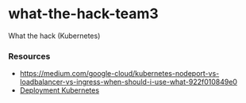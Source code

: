 # what-the-hack-team3
What the hack (Kubernetes)


### Resources

* https://medium.com/google-cloud/kubernetes-nodeport-vs-loadbalancer-vs-ingress-when-should-i-use-what-922f010849e0
* [Deployment Kubernetes](https://kubernetes.io/docs/concepts/workloads/controllers/deployment/)